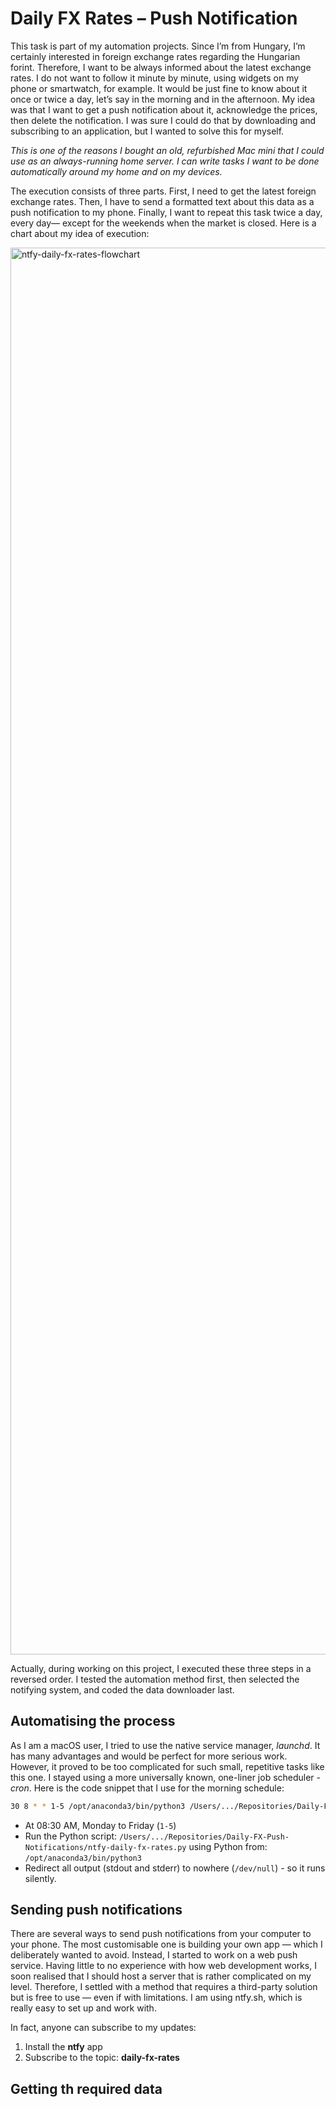 # **Daily FX Rates – Push Notification**

This task is part of my automation projects. Since I’m from Hungary, I’m certainly interested in foreign exchange rates regarding the Hungarian forint. Therefore, I want to be always informed about the latest exchange rates. I do not want to follow it minute by minute, using widgets on my phone or smartwatch, for example. It would be just fine to know about it once or twice a day, let’s say in the morning and in the afternoon. My idea was that I want to get a push notification about it, acknowledge the prices, then delete the notification. I was sure I could do that by downloading and subscribing to an application, but I wanted to solve this for myself. 

*This is one of the reasons I bought an old, refurbished Mac mini that I could use as an always-running home server. I can write tasks I want to be done automatically around my home and on my devices.*

The execution consists of three parts. First, I need to get the latest foreign exchange rates. Then, I have to send a formatted text about this data as a push notification to my phone. Finally, I want to repeat this task twice a day, every day— except for the weekends when the market is closed. Here is a chart about my idea of execution:

<img width="3490" height="2251" alt="ntfy-daily-fx-rates-flowchart" src="https://github.com/user-attachments/assets/ac567ca0-536d-4066-8e29-fe7ff3ea9555" />

Actually, during working on this project, I executed these three steps in a reversed order. I tested the automation method first, then selected the notifying system, and coded the data downloader last.

## **Automatising the process**

As I am a macOS user, I tried to use the native service manager, *launchd*. It has many advantages and would be perfect for more serious work. However, it proved to be too complicated for such small, repetitive tasks like this one. I stayed using a more universally known, one-liner job scheduler - *cron*. Here is the code snippet that I use for the morning schedule:

```bash
30 8 * * 1-5 /opt/anaconda3/bin/python3 /Users/.../Repositories/Daily-FX-Push-Notifications/ntfy-daily-fx-rates.py > /dev/null 2>&1
```

* At 08:30 AM, Monday to Friday (`1-5`)
* Run the Python script:
  `/Users/.../Repositories/Daily-FX-Push-Notifications/ntfy-daily-fx-rates.py`
  using Python from: `/opt/anaconda3/bin/python3`
* Redirect all output (stdout and stderr) to nowhere (`/dev/null`) - so it runs silently.

## **Sending push notifications**

There are several ways to send push notifications from your computer to your phone. The most customisable one is building your own app — which I deliberately wanted to avoid. Instead, I started to work on a web push service. Having little to no experience with how web development works, I soon realised that I should host a server that is rather complicated on my level. Therefore, I settled with a method that requires a third-party solution but is free to use — even if with limitations. I am using ntfy.sh, which is really easy to set up and work with.

In fact, anyone can subscribe to my updates:

1. Install the **ntfy** app
2. Subscribe to the topic: **daily-fx-rates**



## **Getting th required data**


